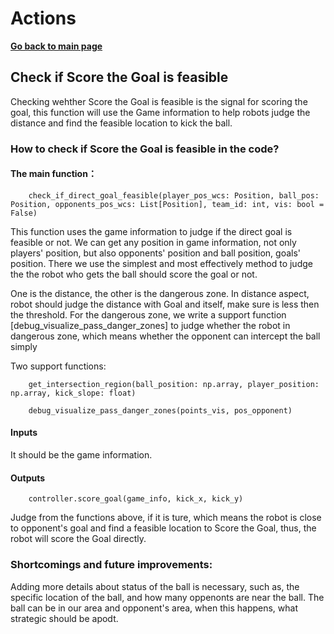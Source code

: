 # **Actions**

**[Go back to main page](../../Documentation.md)**

## Check if Score the Goal is feasible
   Checking wehther Score the Goal is feasible is the signal for scoring the goal, this function will use the Game information to help robots judge the distance and find the feasible location to kick the ball.     

### How to check if Score the Goal is feasible in the code?
   
   #### The main function：
        check_if_direct_goal_feasible(player_pos_wcs: Position, ball_pos: Position, opponents_pos_wcs: List[Position], team_id: int, vis: bool = False)
   
   This function uses the game information to judge if the direct goal is feasible or not. We can get any position in game information, not only players' position, but also opponents' position and ball position, goals' position. There we use the simplest and most effectively method to judge the the robot who gets the ball should score the goal or not. 
   
   One is the distance, the other is the dangerous zone. In distance aspect, robot should judge the distance with Goal and itself, make sure is less then the threshold. For the dangerous zone, we write a support function [debug_visualize_pass_danger_zones] to judge whether the robot in dangerous zone, which means whether the opponent can intercept the ball simply
   
   Two support functions:
   
        get_intersection_region(ball_position: np.array, player_position: np.array, kick_slope: float)
        
        debug_visualize_pass_danger_zones(points_vis, pos_opponent)
        
   #### Inputs 
   It should be the game information.
   
   #### Outputs
   
        controller.score_goal(game_info, kick_x, kick_y)
        
   Judge from the functions above, if it is ture, which means the robot is close to opponent's goal and find a feasible location to Score the Goal, thus, the robot will score the Goal directly.

### Shortcomings and future improvements:
   Adding more details about status of the ball is necessary, such as, the specific location of the ball, and how many oppenonts are near the ball. The ball can be in our area and opponent's area, when this happens, what strategic should be apodt. 

        
</p>

